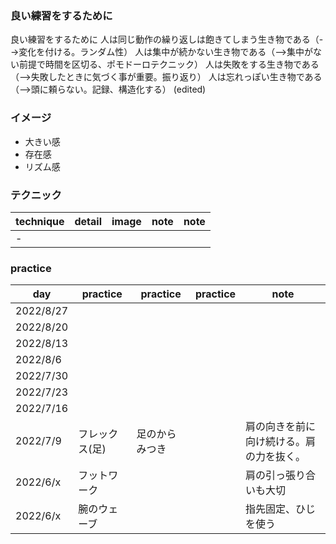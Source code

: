 ### 良い練習をするために

良い練習をするために
人は同じ動作の繰り返しは飽きてしまう生き物である（-->変化を付ける。ランダム性）
人は集中が続かない生き物である（-->集中がない前提で時間を区切る、ポモドーロテクニック）
人は失敗をする生き物である（-->失敗したときに気づく事が重要。振り返り）
人は忘れっぽい生き物である（-->頭に頼らない。記録、構造化する） (edited) 

### イメージ

- 大きい感
- 存在感
- リズム感

### テクニック

|  technique  |  detail  |  image  |  note  |  note  |
| ---- | ---- | ---- | ---- | ---- |
|  -  |    |    |    |    |

### practice

|  day  |  practice  |  practice  |  practice  |  note  |
| ---- | ---- | ---- | ---- | ---- |
|  2022/8/27  |    |    |    |    |
|  2022/8/20  |    |    |    |    |
|  2022/8/13  |    |    |    |    |
|  2022/8/6  |    |    |    |    |
|  2022/7/30  |    |    |    |    |
|  2022/7/23  |    |    |    |    |
|  2022/7/16  |    |    |    |    |
|  2022/7/9  |  フレックス(足)  |  足のからみつき  |    |  肩の向きを前に向け続ける。肩の力を抜く。  |
|  2022/6/x  |  フットワーク  |    |    |  肩の引っ張り合いも大切  |
|  2022/6/x  |  腕のウェーブ  |    |    |  指先固定、ひじを使う  |
